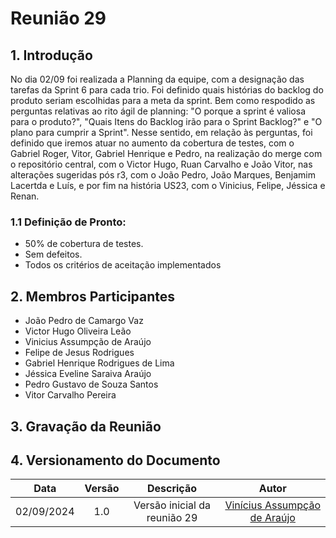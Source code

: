 # Reunião 29

## 1. Introdução

No dia 02/09 foi realizada a Planning da equipe, com a designação das tarefas da Sprint 6 para cada trio. Foi definido quais histórias do backlog do produto seriam escolhidas para a meta da sprint. Bem como respodido as perguntas relativas ao rito ágil de planning: "O porque a sprint é valiosa para o produto?", "Quais Itens do Backlog irão para o Sprint Backlog?" e "O plano para cumprir a Sprint". Nesse sentido, em relação às perguntas, foi definido que iremos atuar no aumento da cobertura de testes, com o  Gabriel Roger, Vitor, Gabriel Henrique e Pedro, na realização do merge com o repositório central, com o Victor Hugo, Ruan Carvalho e João Vitor, nas alterações sugeridas pós r3, com o João Pedro, João Marques, Benjamim Lacertda e Luís, e por fim na história US23, com o Vinicius, Felipe, Jéssica e Renan.

### 1.1 Definição de Pronto:
   - 50% de cobertura de testes.
   - Sem defeitos.
   - Todos os critérios de aceitação implementados      

## 2. Membros Participantes

  - João Pedro de Camargo Vaz
  - Victor Hugo Oliveira Leão
  - Vinicius Assumpção de Araújo
  - Felipe de Jesus Rodrigues
  - Gabriel Henrique Rodrigues de Lima
  - Jéssica Eveline Saraiva Araújo
  - Pedro Gustavo de Souza Santos
  - Vitor Carvalho Pereira

## 3. Gravação da Reunião


## 4. Versionamento do Documento

| Data | Versão | Descrição | Autor |
| :-----: | :-------------: | :---------------: | :-: |
| 02/09/2024 | 1.0 | Versão inicial da reunião 29 | [Vinícius Assumpção de Araújo](https://github.com/Viniman27) |
